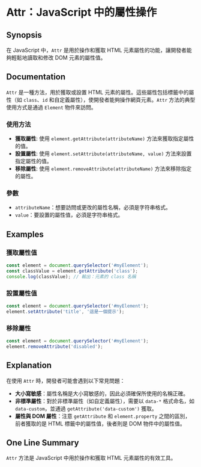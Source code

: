<!--
Meta Description: # Attr：JavaScript 中的屬性操作 ## Synopsis 在 JavaScript 中，`Attr` 是用於操作和獲取 HTML 元素屬性的功能，讓開發者能夠輕鬆地讀取和修改 DOM 元素的屬性值。 ## Documentation `Attr` 是一種方法，用於獲取或設置 HTML...
Meta Keywords: element, attr, javascript, html, getattribute
-->

# Attr：JavaScript 中的屬性操作

## Synopsis
在 JavaScript 中，`Attr` 是用於操作和獲取 HTML 元素屬性的功能，讓開發者能夠輕鬆地讀取和修改 DOM 元素的屬性值。

## Documentation
`Attr` 是一種方法，用於獲取或設置 HTML 元素的屬性。這些屬性包括標籤中的屬性（如 `class`、`id` 和自定義屬性），使開發者能夠操作網頁元素。`Attr` 方法的典型使用方式是通過 `Element` 物件來訪問。

### 使用方法
- **獲取屬性**: 使用 `element.getAttribute(attributeName)` 方法來獲取指定屬性的值。
- **設置屬性**: 使用 `element.setAttribute(attributeName, value)` 方法來設置指定屬性的值。
- **移除屬性**: 使用 `element.removeAttribute(attributeName)` 方法來移除指定的屬性。

### 參數
- `attributeName`：想要訪問或更改的屬性名稱，必須是字符串格式。
- `value`：要設置的屬性值，必須是字符串格式。

## Examples
### 獲取屬性值
```javascript
const element = document.querySelector('#myElement');
const classValue = element.getAttribute('class');
console.log(classValue); // 輸出：元素的 class 名稱
```

### 設置屬性值
```javascript
const element = document.querySelector('#myElement');
element.setAttribute('title', '這是一個提示');
```

### 移除屬性
```javascript
const element = document.querySelector('#myElement');
element.removeAttribute('disabled');
```

## Explanation
在使用 `Attr` 時，開發者可能會遇到以下常見問題：
- **大小寫敏感**：屬性名稱是大小寫敏感的，因此必須確保所使用的名稱正確。
- **非標準屬性**：對於非標準屬性（如自定義屬性），需要以 `data-*` 格式命名，如 `data-custom`，並通過 `getAttribute('data-custom')` 獲取。
- **屬性與 DOM 屬性**：注意 `getAttribute` 和 `element.property` 之間的區別，前者獲取的是 HTML 標籤中的屬性值，後者則是 DOM 物件中的屬性值。

## One Line Summary
`Attr` 方法是 JavaScript 中用於操作和獲取 HTML 元素屬性的有效工具。